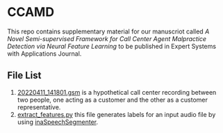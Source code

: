 # CCAMD

This repo contains supplementary material for our manuscriot called *A Novel Semi-supervised Framework 
for Call Center Agent Malpractice Detection via Neural Feature Learning* to be published in Expert Systems 
with Applications Journal.

## File List
1. [20220411_141801.gsm](../blob/master/20220411_141801.gsm) is a hypothetical call center recording between two people,
one acting as a customer and the other as a customer representative.
2. [extract_features.py](../blob/master/extract_features.py) this file generates labels for an input audio file by
using [inaSpeechSegmenter](https://github.com/ina-foss/inaSpeechSegmenter).

